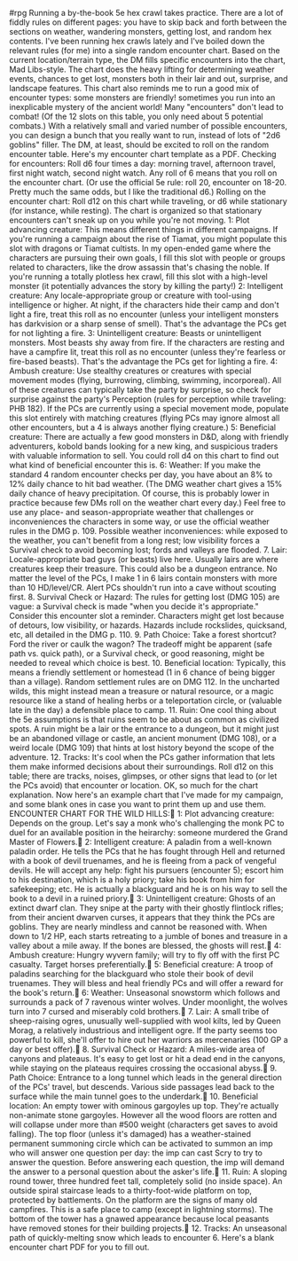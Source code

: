  #rpg
Running a by-the-book 5e hex crawl takes practice. There are a lot of fiddly rules on different pages: you have to skip back and forth between the sections on weather, wandering monsters, getting lost, and random hex contents.
I've been running hex crawls lately and I've boiled down the relevant rules (for me) into a single random encounter chart. Based on the current location/terrain type, the DM fills specific encounters into the chart, Mad Libs-style. The chart does the heavy lifting for determining weather events, chances to get lost, monsters both in their lair and out, surprise, and landscape features.
This chart also reminds me to run a good mix of encounter types: some monsters are friendly! sometimes you run into an inexplicable mystery of the ancient world! Many "encounters" don't lead to combat! (Of the 12 slots on this table, you only need about 5 potential combats.) With a relatively small and varied number of possible encounters, you can design a bunch that you really want to run, instead of lots of "2d6 goblins" filler. The DM, at least, should be excited to roll on the random encounter table. Here's my encounter chart template as a PDF.
Checking for encounters: Roll d6 four times a day: morning travel, afternoon travel, first night watch, second night watch. Any roll of 6 means that you roll on the encounter chart. (Or use the official 5e rule: roll 20, encounter on 18-20. Pretty much the same odds, but I like the traditional d6.)
Rolling on the encounter chart: Roll d12 on this chart while traveling, or d6 while stationary (for instance, while resting). The chart is organized so that stationary encounters can't sneak up on you while you're not moving.
1: Plot advancing creature: This means different things in different campaigns. If you're running a campaign about the rise of Tiamat, you might populate this slot with dragons or Tiamat cultists. In my open-ended game where the characters are pursuing their own goals, I fill this slot with people or groups related to characters, like the drow assassin that's chasing the noble. If you're running a totally plotless hex crawl, fill this slot with a high-level monster (it potentially advances the story by killing the party!)
2: Intelligent creature: Any locale-appropriate group or creature with tool-using intelligence or higher. At night, if the characters hide their camp and don't light a fire, treat this roll as no encounter (unless your intelligent monsters has darkvision or a sharp sense of smell). That's the advantage the PCs get for not lighting a fire.
3: Unintelligent creature: Beasts or unintelligent monsters. Most beasts shy away from fire. If the characters are resting and have a campfire lit, treat this roll as no encounter (unless they're fearless or fire-based beasts). That's the advantage the PCs get for lighting a fire.
4: Ambush creature: Use stealthy creatures or creatures with special movement modes (flying, burrowing, climbing, swimming, incorporeal). All of these creatures can typically take the party by surprise, so check for surprise against the party's Perception (rules for perception while traveling: PHB 182). If the PCs are currently using a special movement mode, populate this slot entirely with matching creatures (flying PCs may ignore almost all other encounters, but a 4 is always another flying creature.)
5: Beneficial creature: There are actually a few good monsters in D&D, along with friendly adventurers, kobold bands looking for a new king, and suspicious traders with valuable information to sell. You could roll d4 on this chart to find out what kind of beneficial encounter this is.
6: Weather: If you make the standard 4 random encounter checks per day, you have about an 8% to 12% daily chance to hit bad weather. (The DMG weather chart gives a 15% daily chance of heavy precipitation. Of course, this is probably lower in practice because few DMs roll on the weather chart every day.) Feel free to use any place- and season-appropriate weather that challenges or inconveniences the characters in some way, or use the official weather rules in the DMG p. 109. Possible weather inconveniences: while exposed to the weather, you can't benefit from a long rest; low visibility forces a Survival check to avoid becoming lost; fords and valleys are flooded.
7. Lair: Locale-appropriate bad guys (or beasts) live here. Usually lairs are where creatures keep their treasure. This could also be a dungeon entrance. No matter the level of the PCs, I make 1 in 6 lairs contain monsters with more than 10 HD/level/CR. Alert PCs shouldn't run into a cave without scouting first.
8. Survival Check or Hazard: The rules for getting lost (DMG 105) are vague: a Survival check is made "when you decide it's appropriate." Consider this encounter slot a reminder. Characters might get lost because of detours, low visibility, or hazards. Hazards include rockslides, quicksand, etc, all detailed in the DMG p. 110. 
9. Path Choice: Take a forest shortcut? Ford the river or caulk the wagon? The tradeoff might be apparent (safe path vs. quick path), or a Survival check, or good reasoning, might be needed to reveal which choice is best.
10. Beneficial location: Typically, this means a friendly settlement or homestead (1 in 6 chance of being bigger than a village). Random settlement rules are on DMG 112. In the uncharted wilds, this might instead mean a treasure or natural resource, or a magic resource like a stand of healing herbs or a teleportation circle, or (valuable late in the day) a defensible place to camp.
11. Ruin: One cool thing about the 5e assumptions is that ruins seem to be about as common as civilized spots. A ruin might be a lair or the entrance to a dungeon, but it might just be an abandoned village or castle, an ancient monument (DMG 108), or a weird locale (DMG 109) that hints at lost history beyond the scope of the adventure.
12. Tracks: It's cool when the PCs gather information that lets them make informed decisions about their surroundings. Roll d12 on this table; there are tracks, noises, glimpses, or other signs that lead to (or let the PCs avoid) that encounter or location.
OK, so much for the chart explanation. Now here's an example chart that I've made for my campaign, and some blank ones in case you want to print them up and use them.
ENCOUNTER CHART FOR THE WILD HILLS: 1: Plot advancing creature: Depends on the group. Let's say a monk who's challenging the monk PC to duel for an available position in the heirarchy: someone murdered the Grand Master of Flowers. 2: Intelligent creature: A paladin from a well-known paladin order. He tells the PCs that he has fought through Hell and returned with a book of devil truenames, and he is fleeing from a pack of vengeful devils. He will accept any help: fight his pursuers (encounter 5); escort him to his destination, which is a holy priory; take his book from him for safekeeping; etc. He is actually a blackguard and he is on his way to sell the book to a devil in a ruined priory. 3: Unintelligent creature: Ghosts of an extinct dwarf clan. They snipe at the party with their ghostly flintlock rifles; from their ancient dwarven curses, it appears that they think the PCs are goblins. They are nearly mindless and cannot be reasoned with. When down to 1/2 HP, each starts retreating to a jumble of bones and treasure in a valley about a mile away. If the bones are blessed, the ghosts will rest. 4: Ambush creature: Hungry wyvern family; will try to fly off with the first PC casualty. Target horses preferentially. 5: Beneficial creature: A troop of paladins searching for the blackguard who stole their book of devil truenames. They will bless and heal friendly PCs and will offer a reward for the book's return. 6: Weather: Unseasonal snowstorm which follows and surrounds a pack of 7 ravenous winter wolves. Under moonlight, the wolves turn into 7 cursed and miserably cold brothers. 7. Lair: A small tribe of sheep-raising ogres, unusually well-supplied with wool kilts, led by Queen Morag, a relatively industrious and intelligent ogre. If the party seems too powerful to kill, she'll offer to hire out her warriors as mercenaries (100 GP a day or best offer). 8. Survival Check or Hazard: A miles-wide area of canyons and plateaus. It's easy to get lost or hit a dead end in the canyons, while staying on the plateaus requires crossing the occasional abyss. 9. Path Choice: Entrance to a long tunnel which leads in the general direction of the PCs' travel, but descends. Various side passages lead back to the surface while the main tunnel goes to the underdark. 10. Beneficial location: An empty tower with ominous gargoyles up top. They're actually non-animate stone gargoyles. However all the wood floors are rotten and will collapse under more than #500 weight (characters get saves to avoid falling). The top floor (unless it's damaged) has a weather-stained permanent summoning circle which can be activated to summon an imp who will answer one question per day: the imp can cast Scry to try to answer the question. Before answering each question, the imp will demand the answer to a personal question about the asker's life. 11. Ruin: A sloping round tower, three hundred feet tall, completely solid (no inside space). An outside spiral staircase leads to a thirty-foot-wide platform on top, protected by battlements. On the platform are the signs of many old campfires. This is a safe place to camp (except in lightning storms). The bottom of the tower has a gnawed appearance because local peasants have removed stones for their building projects. 12. Tracks: An unseasonal path of quickly-melting snow which leads to encounter 6.
Here's a blank encounter chart PDF for you to fill out.
